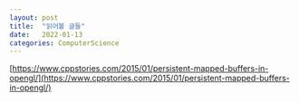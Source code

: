```yaml
---
layout: post
title:  "읽어볼 글들"
date:   2022-01-13
categories: ComputerScience
---
```


[https://www.cppstories.com/2015/01/persistent-mapped-buffers-in-opengl/](https://www.cppstories.com/2015/01/persistent-mapped-buffers-in-opengl/)